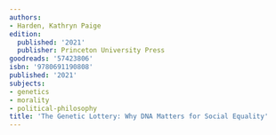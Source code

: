 ```yaml
---
authors:
- Harden, Kathryn Paige
edition:
  published: '2021'
  publisher: Princeton University Press
goodreads: '57423806'
isbn: '9780691190808'
published: '2021'
subjects:
- genetics
- morality
- political-philosophy
title: 'The Genetic Lottery: Why DNA Matters for Social Equality'
---
```


